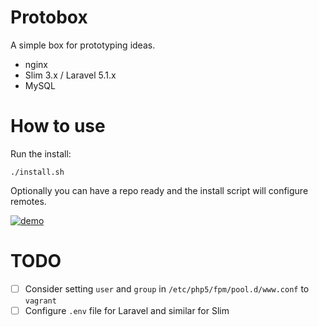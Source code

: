 # Protobox

A simple box for prototyping ideas. 

- nginx
- Slim 3.x / Laravel 5.1.x
- MySQL

# How to use

Run the install:

    ./install.sh

Optionally you can have a repo ready and the install script will configure remotes.

[![demo](https://asciinema.org/a/9nkten79gmtgxxxxvpro4w5kr.png)](https://asciinema.org/a/9nkten79gmtgxxxxvpro4w5kr)

# TODO

- [ ] Consider setting `user` and `group` in `/etc/php5/fpm/pool.d/www.conf` to `vagrant`
- [ ] Configure `.env` file for Laravel and similar for Slim
